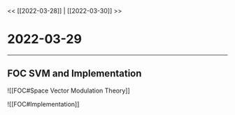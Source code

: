 
<< [[2022-03-28]] | [[2022-03-30]] >>
# 2022-03-29
---

## FOC SVM and Implementation
![[FOC#Space Vector Modulation Theory]]

![[FOC#Implementation]]

